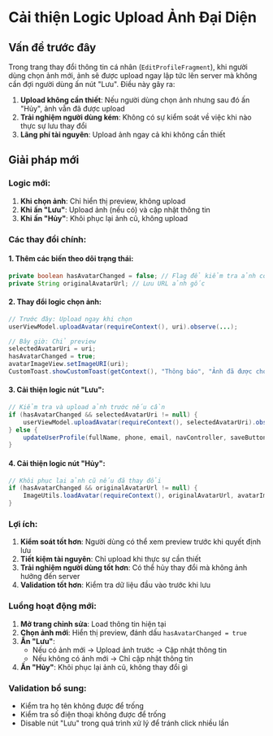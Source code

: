 # Cải thiện Logic Upload Ảnh Đại Diện

## Vấn đề trước đây
Trong trang thay đổi thông tin cá nhân (`EditProfileFragment`), khi người dùng chọn ảnh mới, ảnh sẽ được upload ngay lập tức lên server mà không cần đợi người dùng ấn nút "Lưu". Điều này gây ra:

1. **Upload không cần thiết**: Nếu người dùng chọn ảnh nhưng sau đó ấn "Hủy", ảnh vẫn đã được upload
2. **Trải nghiệm người dùng kém**: Không có sự kiểm soát về việc khi nào thực sự lưu thay đổi
3. **Lãng phí tài nguyên**: Upload ảnh ngay cả khi không cần thiết

## Giải pháp mới

### Logic mới:
1. **Khi chọn ảnh**: Chỉ hiển thị preview, không upload
2. **Khi ấn "Lưu"**: Upload ảnh (nếu có) và cập nhật thông tin
3. **Khi ấn "Hủy"**: Khôi phục lại ảnh cũ, không upload

### Các thay đổi chính:

#### 1. Thêm các biến theo dõi trạng thái:
```java
private boolean hasAvatarChanged = false; // Flag để kiểm tra ảnh có thay đổi không
private String originalAvatarUrl; // Lưu URL ảnh gốc
```

#### 2. Thay đổi logic chọn ảnh:
```java
// Trước đây: Upload ngay khi chọn
userViewModel.uploadAvatar(requireContext(), uri).observe(...);

// Bây giờ: Chỉ preview
selectedAvatarUri = uri;
hasAvatarChanged = true;
avatarImageView.setImageURI(uri);
CustomToast.showCustomToast(getContext(), "Thông báo", "Ảnh đã được chọn. Nhấn 'Lưu' để cập nhật!");
```

#### 3. Cải thiện logic nút "Lưu":
```java
// Kiểm tra và upload ảnh trước nếu cần
if (hasAvatarChanged && selectedAvatarUri != null) {
    userViewModel.uploadAvatar(requireContext(), selectedAvatarUri).observe(...);
} else {
    updateUserProfile(fullName, phone, email, navController, saveButton);
}
```

#### 4. Cải thiện logic nút "Hủy":
```java
// Khôi phục lại ảnh cũ nếu đã thay đổi
if (hasAvatarChanged && originalAvatarUrl != null) {
    ImageUtils.loadAvatar(requireContext(), originalAvatarUrl, avatarImageView);
}
```

### Lợi ích:

1. **Kiểm soát tốt hơn**: Người dùng có thể xem preview trước khi quyết định lưu
2. **Tiết kiệm tài nguyên**: Chỉ upload khi thực sự cần thiết
3. **Trải nghiệm người dùng tốt hơn**: Có thể hủy thay đổi mà không ảnh hưởng đến server
4. **Validation tốt hơn**: Kiểm tra dữ liệu đầu vào trước khi lưu

### Luồng hoạt động mới:

1. **Mở trang chỉnh sửa**: Load thông tin hiện tại
2. **Chọn ảnh mới**: Hiển thị preview, đánh dấu `hasAvatarChanged = true`
3. **Ấn "Lưu"**: 
   - Nếu có ảnh mới → Upload ảnh trước → Cập nhật thông tin
   - Nếu không có ảnh mới → Chỉ cập nhật thông tin
4. **Ấn "Hủy"**: Khôi phục lại ảnh cũ, không thay đổi gì

### Validation bổ sung:
- Kiểm tra họ tên không được để trống
- Kiểm tra số điện thoại không được để trống
- Disable nút "Lưu" trong quá trình xử lý để tránh click nhiều lần 